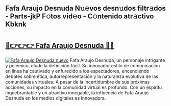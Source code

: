 ## Fafa Araujo Desnuda N𝚞𝚎vos desn𝚞dos filtr𝚊dos - Parts-jkP F𝚘tos vid𝚎o - C𝚘ntenido atr𝚊ctivo Kbknk

# <h2><a href="http://mbbpde.tromn.icu/?c=Fafa+Araujo+Desnuda">🔗👉👉👉 Fafa Araujo Desnuda 🔗🔗</a></h2>

[![Fafa Araujo Desnuda nuevo](https://i.imgur.com/pEAQMta.gif)](http://mbbpde.tromn.icu/?c=Fafa+Araujo+Desnuda)
Fafa Araujo Desnuda, un personaje intrigante y polémico, elude la definición fácil. Su innovador estilo de comunicación en línea ha cautivado y enfurecido a los espectadores, encendiendo debates sobre ética, autorrepresentación y la naturaleza evolutiva de las comunidades virtuales. A pesar de la incertidumbre de sus próximas acciones, su impacto en la comunidad virtual es profundo. Con un espíritu inquebrantable y un atractivo innegable, la influencia de Fafa Araujo Desnuda en los medios digitales es innovadora.
